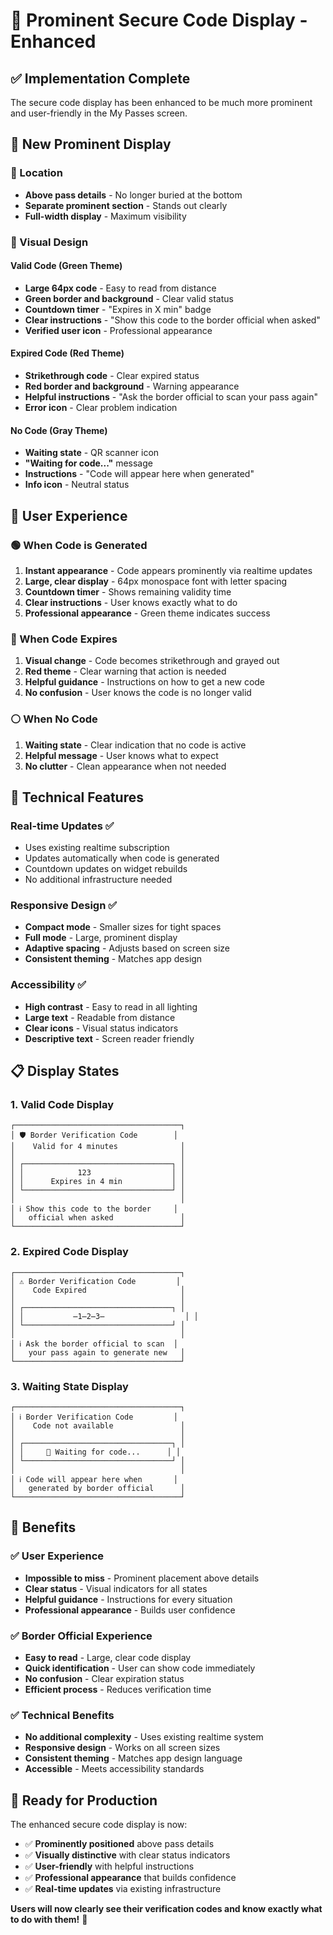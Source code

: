 # 🔐 Prominent Secure Code Display - Enhanced

## ✅ **Implementation Complete**

The secure code display has been enhanced to be much more prominent and user-friendly in the My Passes screen.

## 🎯 **New Prominent Display**

### **📍 Location**
- **Above pass details** - No longer buried at the bottom
- **Separate prominent section** - Stands out clearly
- **Full-width display** - Maximum visibility

### **🎨 Visual Design**

#### **Valid Code (Green Theme)**
- **Large 64px code** - Easy to read from distance
- **Green border and background** - Clear valid status
- **Countdown timer** - "Expires in X min" badge
- **Clear instructions** - "Show this code to the border official when asked"
- **Verified user icon** - Professional appearance

#### **Expired Code (Red Theme)**
- **Strikethrough code** - Clear expired status
- **Red border and background** - Warning appearance
- **Helpful instructions** - "Ask the border official to scan your pass again"
- **Error icon** - Clear problem indication

#### **No Code (Gray Theme)**
- **Waiting state** - QR scanner icon
- **"Waiting for code..."** message
- **Instructions** - "Code will appear here when generated"
- **Info icon** - Neutral status

## 📱 **User Experience**

### **🟢 When Code is Generated**
1. **Instant appearance** - Code appears prominently via realtime updates
2. **Large, clear display** - 64px monospace font with letter spacing
3. **Countdown timer** - Shows remaining validity time
4. **Clear instructions** - User knows exactly what to do
5. **Professional appearance** - Green theme indicates success

### **🔴 When Code Expires**
1. **Visual change** - Code becomes strikethrough and grayed out
2. **Red theme** - Clear warning that action is needed
3. **Helpful guidance** - Instructions on how to get a new code
4. **No confusion** - User knows the code is no longer valid

### **⚪ When No Code**
1. **Waiting state** - Clear indication that no code is active
2. **Helpful message** - User knows what to expect
3. **No clutter** - Clean appearance when not needed

## 🔧 **Technical Features**

### **Real-time Updates** ✅
- Uses existing realtime subscription
- Updates automatically when code is generated
- Countdown updates on widget rebuilds
- No additional infrastructure needed

### **Responsive Design** ✅
- **Compact mode** - Smaller sizes for tight spaces
- **Full mode** - Large, prominent display
- **Adaptive spacing** - Adjusts based on screen size
- **Consistent theming** - Matches app design

### **Accessibility** ✅
- **High contrast** - Easy to read in all lighting
- **Large text** - Readable from distance
- **Clear icons** - Visual status indicators
- **Descriptive text** - Screen reader friendly

## 📋 **Display States**

### **1. Valid Code Display**
```
┌─────────────────────────────────────┐
│ 🛡️ Border Verification Code        │
│    Valid for 4 minutes              │
│                                     │
│ ┌─────────────────────────────────┐ │
│ │            123                  │ │
│ │      Expires in 4 min           │ │
│ └─────────────────────────────────┘ │
│                                     │
│ ℹ️ Show this code to the border     │
│   official when asked               │
└─────────────────────────────────────┘
```

### **2. Expired Code Display**
```
┌─────────────────────────────────────┐
│ ⚠️ Border Verification Code         │
│    Code Expired                     │
│                                     │
│ ┌─────────────────────────────────┐ │
│ │           ̶1̶2̶3̶                  │ │
│ └─────────────────────────────────┘ │
│                                     │
│ ℹ️ Ask the border official to scan  │
│   your pass again to generate new   │
└─────────────────────────────────────┘
```

### **3. Waiting State Display**
```
┌─────────────────────────────────────┐
│ ℹ️ Border Verification Code         │
│    Code not available               │
│                                     │
│ ┌─────────────────────────────────┐ │
│ │     📱 Waiting for code...      │ │
│ └─────────────────────────────────┘ │
│                                     │
│ ℹ️ Code will appear here when       │
│   generated by border official      │
└─────────────────────────────────────┘
```

## 🎯 **Benefits**

### **✅ User Experience**
- **Impossible to miss** - Prominent placement above details
- **Clear status** - Visual indicators for all states
- **Helpful guidance** - Instructions for every situation
- **Professional appearance** - Builds user confidence

### **✅ Border Official Experience**
- **Easy to read** - Large, clear code display
- **Quick identification** - User can show code immediately
- **No confusion** - Clear expiration status
- **Efficient process** - Reduces verification time

### **✅ Technical Benefits**
- **No additional complexity** - Uses existing realtime system
- **Responsive design** - Works on all screen sizes
- **Consistent theming** - Matches app design language
- **Accessible** - Meets accessibility standards

## 🚀 **Ready for Production**

The enhanced secure code display is now:

- ✅ **Prominently positioned** above pass details
- ✅ **Visually distinctive** with clear status indicators
- ✅ **User-friendly** with helpful instructions
- ✅ **Professional appearance** that builds confidence
- ✅ **Real-time updates** via existing infrastructure

**Users will now clearly see their verification codes and know exactly what to do with them!** 🎉